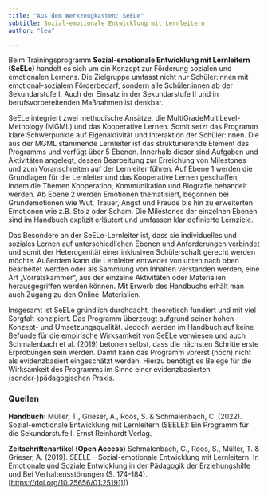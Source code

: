 ```yaml
---
title: "Aus dem Werkzeugkasten: SeELe"
subtitle: Sozial-emotionale Entwicklung mit Lernleitern
author: "lea"

---
```


Beim Trainingsprogramm **Sozial-emotionale Entwicklung mit Lernleitern (SeELe)** handelt es sich um ein Konzept zur Förderung sozialen und emotionalen Lernens. Die Zielgruppe umfasst nicht nur Schüler:innen mit emotional-sozialem Förderbedarf, sondern alle Schüler:innen ab der Sekundarstufe I. Auch der Einsatz in der Sekundarstufe II und in berufsvorbereitenden Maßnahmen ist denkbar.

SeELe integriert zwei methodische Ansätze, die MultiGradeMultiLevel-Methology (MGML) und das Kooperative Lernen. Somit setzt das Programm klare Schwerpunkte auf Eigenaktivität und Interaktion der Schüler:innen. Die aus der MGML stammende Lernleiter ist das strukturierende Element des Programms und verfügt über 5 Ebenen. Innerhalb dieser sind Aufgaben und Aktivitäten angelegt, dessen Bearbeitung zur Erreichung von Milestones und zum Voranschreiten auf der Lernleiter führen. Auf Ebene 1 werden die Grundlagen für die Lernleiter und das Kooperative Lernen geschaffen, indem die Themen Kooperation, Kommunikation und Biografie behandelt werden. Ab Ebene 2 werden Emotionen thematisiert, begonnen bei Grundemotionen wie Wut, Trauer, Angst und Freude bis hin zu erweiterten Emotionen wie z.B. Stolz oder Scham. Die Milestones der einzelnen Ebenen sind im Handbuch explizit erläutert und umfassen klar definierte Lernziele.

Das Besondere an der SeELe-Lernleiter ist, dass sie individuelles und soziales Lernen auf unterschiedlichen Ebenen und Anforderungen verbindet und somit der Heterogenität einer inklusiven Schülerschaft gerecht werden möchte. Außerdem kann die Lernleiter entweder von unten nach oben bearbeitet werden oder als Sammlung von Inhalten verstanden werden, eine Art „Vorratskammer“, aus der einzelne Aktivitäten oder Materialien herausgegriffen werden können. Mit Erwerb des Handbuchs erhält man auch Zugang zu den Online-Materialien.

Insgesamt ist SeELe gründlich durchdacht, theoretisch fundiert und mit viel Sorgfalt konzipiert. Das Programm überzeugt aufgrund seiner hohen Konzept- und Umsetzungsqualität. Jedoch werden im Handbuch auf keine Befunde für die empirische Wirksamkeit von SeELe verwiesen und auch Schmalenbach et al. (2019) betonen selbst, dass die nächsten Schritte erste Erprobungen sein werden. Damit kann das Programm vorerst (noch) nicht als evidenzbasiert eingeschätzt werden. Hierzu benötigt es Belege für die Wirksamkeit des Programms im Sinne einer evidenzbasierten (sonder-)pädagogischen Praxis. 

### Quellen

**Handbuch:** 
Müller, T., Grieser, A., Roos, S. & Schmalenbach, C. (2022). Sozial-emotionale Entwicklung mit Lernleitern (SEELE): Ein Programm für die Sekundarstufe I. Ernst Reinhardt Verlag.

**Zeitschriftenartikel (Open Access)**
Schmalenbach, C., Roos, S., Müller, T. & Grieser, A. (2019). SEELE – Sozial-emotionale Entwicklung mit Lernleitern. In Emotionale und Soziale Entwicklung in der Pädagogik der Erziehungshilfe und Bei Verhaltensstörungen (S. 174–184). [https://doi.org/10.25656/01:25191]()
